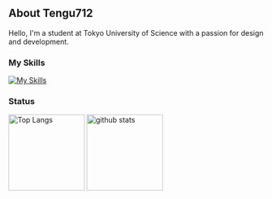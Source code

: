## About Tengu712

Hello, I'm a student at Tokyo University of Science with a passion for design and development.

### My Skills

[![My Skills](https://skillicons.dev/icons?theme=light&perline=7&i=ocaml,rust,c,cpp,cs,java,ts,js,html,css,nextjs,vuejs,php,cloudflare)](https://skillicons.dev)

### Status

<p align="left"> 
  <img alt="Top Langs" height="150px" src="https://github-readme-stats.vercel.app/api/top-langs/?username=tengu712&layout=compact&show_icons=true" />
  <img alt="github stats" height="150px" src="https://github-readme-stats.vercel.app/api?username=tengu712" />
</p>

